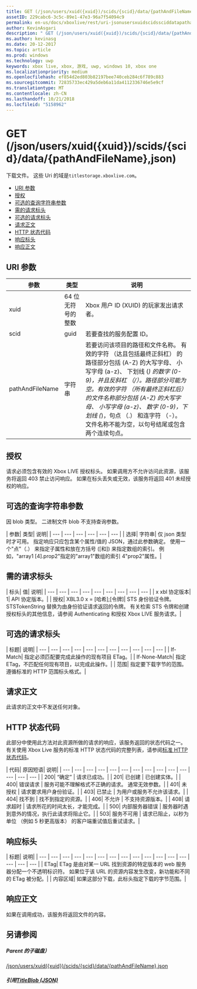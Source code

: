 ```yaml
---
title: GET (/json/users/xuid({xuid})/scids/{scid}/data/{pathAndFileName},json)
assetID: 229cabc6-3c5c-89e1-47e3-96a7f54094c9
permalink: en-us/docs/xboxlive/rest/uri-jsonusersxuidscidssciddatapathandfilenametype-get.html
author: KevinAsgari
description: " GET (/json/users/xuid({xuid})/scids/{scid}/data/{pathAndFileName},json)"
ms.author: kevinasg
ms.date: 20-12-2017
ms.topic: article
ms.prod: windows
ms.technology: uwp
keywords: xbox live, xbox, 游戏, uwp, windows 10, xbox one
ms.localizationpriority: medium
ms.openlocfilehash: ef854d2ed803b82197bee740ceb284c6f789c883
ms.sourcegitcommit: 72835733ec429a5deb6a11da4112336746e5e9cf
ms.translationtype: MT
ms.contentlocale: zh-CN
ms.lasthandoff: 10/21/2018
ms.locfileid: "5158962"
---
```

# <a name="get-jsonusersxuidxuidscidssciddatapathandfilenamejson"></a>GET (/json/users/xuid({xuid})/scids/{scid}/data/{pathAndFileName},json)
下载文件。 这些 Uri 的域是`titlestorage.xboxlive.com`。
 
  * [URI 参数](#ID4EX)
  * [授权](#ID4ECB)
  * [可选的查询字符串参数](#ID4EPB)
  * [需的请求标头](#ID4EQC)
  * [可选的请求标头](#ID4EZD)
  * [请求正文](#ID4EDF)
  * [HTTP 状态代码](#ID4EQF)
  * [响应标头](#ID4EDDAC)
  * [响应正文](#ID4EGEAC)
 
<a id="ID4EX"></a>

 
## <a name="uri-parameters"></a>URI 参数
 
| 参数| 类型| 说明| 
| --- | --- | --- | 
| xuid| 64 位无符号的整数| Xbox 用户 ID (XUID) 的玩家发出请求者。| 
| scid| guid| 若要查找的服务配置 ID。| 
| pathAndFileName| 字符串| 若要访问该项目的路径和文件名称。 有效的字符 （达且包括最终正斜杠） 的路径部分包括 (A-Z) 的大写字母、 小写字母 (a-z)、 下划线 (_) 的数字 (0-9)，并且反斜杠 （/）。路径部分可能为空。有效的字符 （所有最终正斜杠后） 的文件名称部分包括 (A-Z) 的大写字母、 小写字母 (a-z)、 数字 (0-9)，下划线 (_)，句点 （.） 和连字符 （-）。 文件名称不能为空，以句号结尾或包含两个连续句点。| 
  
<a id="ID4ECB"></a>

 
## <a name="authorization"></a>授权 
 
请求必须包含有效的 Xbox LIVE 授权标头。 如果调用方不允许访问此资源，该服务将返回 403 禁止访问响应。 如果在标头丢失或无效，该服务将返回 401 未经授权的响应。
  
<a id="ID4EPB"></a>

 
## <a name="optional-query-string-parameters"></a>可选的查询字符串参数 
 
因 blob 类型。 二进制文件 blob 不支持查询参数。
 
| 参数| 类型| 说明| 
| --- | --- | --- | --- | --- | --- | 
| 选择| 字符串| 仅 json 类型时才可用。 指定响应只应包含某个属性/值的 JSON，通过此参数确定。 使用一个"点"（.） 来指定子属性和放在方括号 ([和]) 来指定数组的索引。 例如，"array1 [4].prop2"指定的"array1"数组的索引 4"prop2"属性。| 
  
<a id="ID4EQC"></a>

 
## <a name="required-request-headers"></a>需的请求标头
 
| 标头| 值| 说明| 
| --- | --- | --- | --- | --- | --- | --- | --- | --- | 
| x xbl 协定版本| 1| API 协定版本。| 
| 授权| XBL3.0 x = [哈希];[令牌]| STS 身份验证令牌。 STSTokenString 替换为由身份验证请求返回的令牌。 有关检索 STS 令牌和创建授权标头的其他信息，请参阅 Authenticating 和授权 Xbox LIVE 服务请求。| 
  
<a id="ID4EZD"></a>

 
## <a name="optional-request-headers"></a>可选的请求标头
 
| 标题| 说明| 
| --- | --- | --- | --- | --- | --- | --- | --- | --- | --- | --- | 
| If-Match| 指定必须匹配要完成此操作的现有项目 ETag。| 
| If-None-Match| 指定 ETag，不匹配任何现有项目，以完成此操作。| 
| 范围| 指定要下载字节的范围。 遵循标准的 HTTP 范围标头格式。| 
  
<a id="ID4EDF"></a>

 
## <a name="request-body"></a>请求正文 
 
此请求的正文中不发送任何对象。
  
<a id="ID4EQF"></a>

 
## <a name="http-status-codes"></a>HTTP 状态代码 
 
此部分中使用此方法对此资源所做的请求的响应，该服务返回的状态代码之一。 有关使用 Xbox Live 服务的标准 HTTP 状态代码的完整列表，请参阅[标准 HTTP 状态代码](../../additional/httpstatuscodes.md)。
 
| 代码| 原因短语| 说明| 
| --- | --- | --- | --- | --- | --- | --- | --- | --- | --- | --- | --- | --- | --- | 
| 200| “确定” | 请求已成功。| 
| 201| 已创建 | 已创建实体。| 
| 400| 错误请求 | 服务可能不理解格式不正确的请求。 通常无效参数。| 
| 401| 未授权 | 请求要求用户身份验证。| 
| 403| 已禁止 | 为用户或服务不允许该请求。| 
| 404| 找不到 | 找不到指定的资源。| 
| 406| 不允许 | 不支持资源版本。| 
| 408| 请求超时 | 请求所花的时间太长，才能完成。| 
| 500| 内部服务器错误 | 服务器时遇到意外的情况，执行此请求将阻止它。| 
| 503| 服务不可用 | 请求已阻止，以秒为单位 （例如 5 秒更高版本） 的客户端重试值后重试请求。| 
  
<a id="ID4EDDAC"></a>

 
## <a name="response-headers"></a>响应标头
 
| 标题| 说明| 
| --- | --- | --- | --- | --- | --- | --- | --- | --- | --- | --- | --- | --- | --- | --- | --- | 
| ETag| ETag 是由对某一 URL 找到资源的特定版本的 web 服务器分配一个不透明标识符。 如果位于该 URL 的资源内容发生改变，新功能和不同的 ETag 被分配。| 
| 内容区域| 如果这部分下载，此标头指定下载的字节范围。| 
  
<a id="ID4EGEAC"></a>

 
## <a name="response-body"></a>响应正文
 
如果在调用成功，该服务将返回文件的内容。
  
<a id="ID4EREAC"></a>

 
## <a name="see-also"></a>另请参阅
 
<a id="ID4ETEAC"></a>

 
##### <a name="parent"></a>Parent 的子磁盘）  

[/json/users/xuid({xuid})/scids/{scid}/data/{pathAndFileName},json](uri-jsonusersxuidscidssciddatapathandfilenametype.md)

  
<a id="ID4E6EAC"></a>

 
##### <a name="reference--titleblob-jsonjsonjson-titleblobmd"></a>引用[TitleBlob (JSON)](../../json/json-titleblob.md)

   